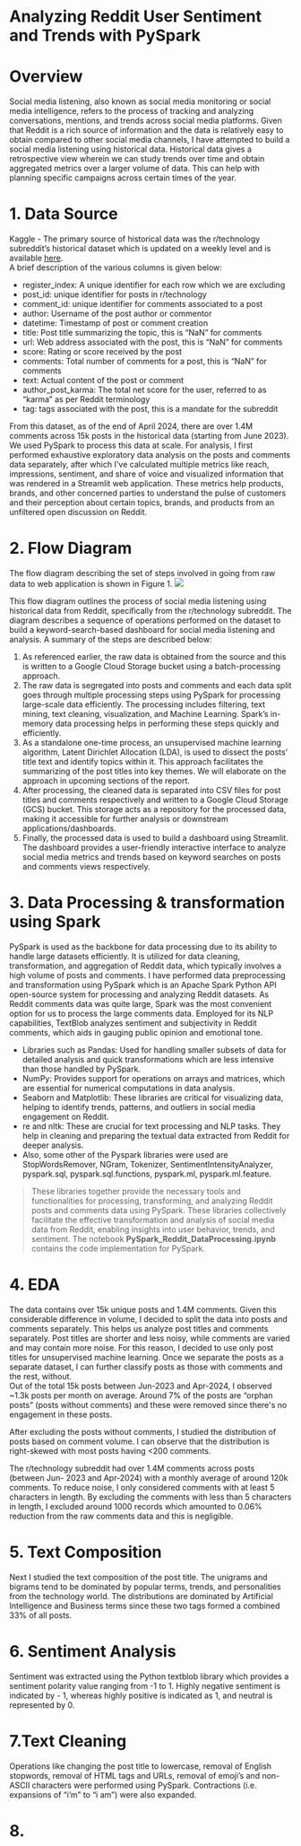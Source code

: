 # Analyzing Reddit User Sentiment and Trends with PySpark
# Overview
Social media listening, also known as social media monitoring or social media intelligence, refers to the process of tracking and analyzing conversations, mentions, and trends across social media platforms. Given that Reddit is a rich source of information and the data is relatively easy to obtain compared to other social media channels, I have attempted to build a social media listening using historical data. Historical data gives a retrospective view wherein we can study trends over time and obtain aggregated metrics over a larger volume of data. This can help with planning specific campaigns across certain times of the year.

# 1. Data Source
Kaggle - The primary source of historical data was the r/technology subreddit’s historical dataset which is updated on a weekly level and is available [here](https://www.kaggle.com/datasets/curiel/rtechnology-posts-and-comments/data).<br>
A brief description of the various columns is given below:
* register_index: A unique identifier for each row which we are excluding
* post_id: unique identifier for posts in r/technology
* comment_id: unique identifier for comments associated to a post
* author: Username of the post author or commentor
* datetime: Timestamp of post or comment creation
* title: Post title summarizing the topic, this is “NaN” for comments
* url: Web address associated with the post, this is “NaN” for comments
* score: Rating or score received by the post
* comments: Total number of comments for a post, this is “NaN” for comments
* text: Actual content of the post or comment
* author_post_karma: The total net score for the user, referred to as “karma” as
per Reddit terminology
* tag: tags associated with the post, this is a mandate for the subreddit

From this dataset, as of the end of April 2024, there are over 1.4M comments across 15k posts in the historical data (starting from June 2023). We used PySpark to process this data at scale.
For analysis, I first performed exhaustive exploratory data analysis on the posts and comments data separately, after which I've calculated multiple metrics like reach, impressions, sentiment, and share of voice and visualized information that was rendered in a Streamlit web application. These metrics help products, brands, and other concerned parties to understand the pulse of customers and their perception about certain topics, brands, and products from an unfiltered open discussion on Reddit.

# 2. Flow Diagram
The flow diagram describing the set of steps involved in going from raw data to web application is shown in Figure 1.
![](https://drive.google.com/file/d/1b3xa4LhZL8HfIrQv2edC7X_WEN_IVvlv/view?usp=drive_link)

This flow diagram outlines the process of social media listening using historical data from Reddit, specifically from the r/technology subreddit. The diagram describes a sequence of operations performed on the dataset to build a keyword-search-based dashboard for social media listening and analysis. A summary of the steps are described below:
1. As referenced earlier, the raw data is obtained from the source and this is written to a Google Cloud Storage bucket using a batch-processing approach.
2. The raw data is segregated into posts and comments and each data split goes through multiple processing steps using PySpark for processing large-scale data efficiently. The processing includes filtering, text mining, text cleaning, visualization, and Machine Learning. Spark’s in-memory data processing helps in performing these steps quickly and efficiently.
3. As a standalone one-time process, an unsupervised machine learning algorithm, Latent Dirichlet Allocation (LDA), is used to dissect the posts’ title text and identify topics within it. This approach facilitates the summarizing of the post titles into key themes. We will elaborate on the approach in upcoming sections of the report.
4. After processing, the cleaned data is separated into CSV files for post titles and comments respectively and written to a Google Cloud Storage (GCS) bucket. This storage acts as a repository for the processed data, making it accessible for further analysis or downstream applications/dashboards.
5. Finally, the processed data is used to build a dashboard using Streamlit. The dashboard provides a user-friendly interactive interface to analyze social media metrics and trends based on keyword searches on posts and comments views respectively.

# 3. Data Processing & transformation using Spark
PySpark is used as the backbone for data processing due to its ability to handle large datasets efficiently. It is utilized for data cleaning, transformation, and aggregation of Reddit data, which typically involves a high volume of posts and comments. I have performed data preprocessing and transformation using PySpark which is an Apache Spark Python API open-source system for processing and analyzing Reddit datasets. As Reddit comments data was quite large, Spark was the most convenient option for us to process the large comments data. Employed for its NLP capabilities, TextBlob analyzes sentiment and subjectivity in Reddit comments, which aids in gauging public opinion and emotional tone.
* Libraries such as Pandas: Used for handling smaller subsets of data for detailed analysis and quick transformations which are less intensive than those handled by PySpark. 
* NumPy: Provides support for operations on arrays and matrices, which are essential for numerical computations in data analysis.
* Seaborn and Matplotlib: These libraries are critical for visualizing data, helping to identify trends, patterns, and outliers in social media engagement on Reddit.
* re and nltk: These are crucial for text processing and NLP tasks. They help in cleaning and preparing the textual data extracted from Reddit for deeper analysis. 
* Also, some other of the Pyspark libraries were used are StopWordsRemover, NGram, Tokenizer, SentimentIntensityAnalyzer, pyspark.sql, pyspark.sql.functions, pyspark.ml, pyspark.ml.feature. 
> These libraries together provide the necessary tools and functionalities for processing, transforming, and analyzing Reddit posts and comments data using PySpark. These libraries collectively facilitate the effective transformation and analysis of social media data from Reddit, enabling insights into user behavior, trends, and sentiment. The notebook **PySpark_Reddit_DataProcessing.ipynb** contains the code implementation for PySpark.

# 4. EDA
The data contains over 15k unique posts and 1.4M comments. Given this considerable difference in volume, I decided to split the data into posts and comments separately. This helps us analyze post titles and comments separately. Post titles are shorter and less noisy, while comments are varied and may contain more noise. For this reason, I decided to use only post titles for unsupervised machine learning.
Once we separate the posts as a separate dataset, I can further classify posts as those with comments and the rest, without. <br>
Out of the total 15k posts between Jun-2023 and Apr-2024, I observed ~1.3k posts per month on average. Around 7% of the posts are “orphan posts” (posts without comments) and these were removed since there's no engagement in these posts.<br>

After excluding the posts without comments, I studied the distribution of posts based on comment volume. I can observe that the distribution is right-skewed with most posts having <200 comments.<br>

The r/technology subreddit had over 1.4M comments across posts (between Jun- 2023 and Apr-2024) with a monthly average of around 120k comments. To reduce noise, I only considered comments with at least 5 characters in length. By excluding the comments with less than 5 characters in length, I excluded around 1000 records which amounted to 0.06% reduction from the raw comments data and this is negligible.<br>

# 5. Text Composition
Next I studied the text composition of the post title. The unigrams and bigrams tend to be dominated by popular terms, trends, and personalities from the technology world. The distributions are dominated by Artificial Intelligence and Business terms since these two tags formed a combined 33% of all posts.<br>

# 6. Sentiment Analysis
Sentiment was extracted using the Python textblob library which provides a sentiment polarity value ranging from -1 to 1. Highly negative sentiment is indicated by - 1, whereas highly positive is indicated as 1, and neutral is represented by 0. <br>

# 7.Text Cleaning
Operations like changing the post title to lowercase, removal of English stopwords, removal of HTML tags and URLs, removal of emoji’s and non-ASCII characters were performed using PySpark. Contractions (i.e. expansions of “i’m” to “i am”) were also expanded. <br>

# 8.
